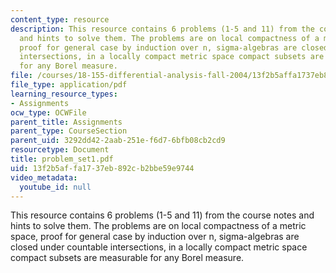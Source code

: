 ```yaml
---
content_type: resource
description: This resource contains 6 problems (1-5 and 11) from the course notes
  and hints to solve them. The problems are on local compactness of a metric space,
  proof for general case by induction over n, sigma-algebras are closed under countable
  intersections, in a locally compact metric space compact subsets are measurable
  for any Borel measure.
file: /courses/18-155-differential-analysis-fall-2004/13f2b5affa1737eb892cb2bbe59e9744_problem_set1.pdf
file_type: application/pdf
learning_resource_types:
- Assignments
ocw_type: OCWFile
parent_title: Assignments
parent_type: CourseSection
parent_uid: 3292dd42-2aab-251e-f6d7-6bfb08cb2cd9
resourcetype: Document
title: problem_set1.pdf
uid: 13f2b5af-fa17-37eb-892c-b2bbe59e9744
video_metadata:
  youtube_id: null
---
```

This resource contains 6 problems (1-5 and 11) from the course notes and hints to solve them. The problems are on local compactness of a metric space, proof for general case by induction over n, sigma-algebras are closed under countable intersections, in a locally compact metric space compact subsets are measurable for any Borel measure.